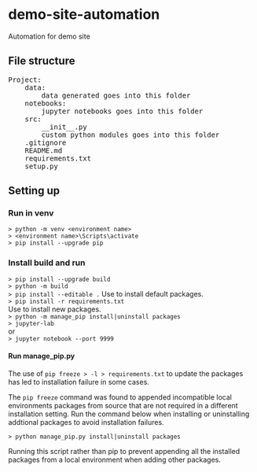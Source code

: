 # demo-site-automation
Automation for demo site <br >

## File structure
<pre>
Project:
    data:
        data generated goes into this folder
    notebooks:
        jupyter notebooks goes into this folder
    src:
        __init__.py
        custom python modules goes into this folder
    .gitignore
    README.md
    requirements.txt
    setup.py
</pre>
## Setting up
### Run in venv
`> python -m venv <environment name>` <br >
`> <environment name>\Scripts\activate` <br >
`> pip install --upgrade pip` <br > 

### Install build and run
`> pip install --upgrade build` <br >
`> python -m build`<br >
`> pip install --editable .`
Use to install default packages. <br >
`> pip install -r requirements.txt` <br >
Use to install new packages. <br >
`> python -m manage_pip install|uninstall packages` <br >
`> jupyter-lab` <br >
or <br >
`> jupyter notebook --port 9999`

#### Run manage_pip.py
The use of `pip freeze > -l > requirements.txt` to update the packages has led to installation failure in some cases. <br >

The `pip freeze` command was found to appended incompatible local environments packages from source that are not required in a different installation setting. Run the command below when installing or uninstalling addtional packages to avoid installation failures. <br >

`> python manage_pip.py install|uninstall packages`

Running this script rather than pip to prevent appending all the installed packages from a local environment when adding other packages.